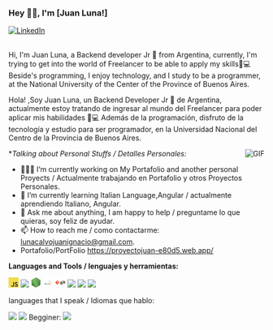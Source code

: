 ### Hey 👋🏽, I'm [Juan Luna!]

 <a href="https://www.linkedin.com/in/juan-ignacio-luna-calvo-0aa138207/">
        <img src="https://cdn-icons-png.flaticon.com/512/174/174857.png" alt="LinkedIn" width="21px">
 </a>


<br />
<br />

Hi, I'm Juan Luna, a Backend developer Jr 🚀 from Argentina, currently, I'm trying to get into the world of Freelancer to be able to apply my skills🏽‍💻 Beside's programming, I enjoy technology, and I study to be a programmer, at the National University of the Center of the Province of Buenos Aires.

Hola! ,Soy Juan Luna, un Backend Developer Jr 🚀 de Argentina, actualmente estoy tratando de ingresar al mundo del Freelancer para poder aplicar mis habilidades 🏽‍💻 Además de la programación, disfruto de la tecnología y estudio para ser programador, en la Universidad Nacional del Centro de la Provincia de Buenos Aires.

  <img align="right" alt="GIF" src="https://media.giphy.com/media/836HiJc7pgzy8iNXCn/giphy.gif" />
  
**Talking about Personal Stuffs / Detalles Personales:*

- 👨🏽‍💻 I’m currently working on My Portafolio and another personal Proyects / Actualmente trabajando en Portafolio y otros Proyectos Personales.
- 🌱 I’m currently learning  Italian Language,Angular / actualmente aprendiendo Italiano, Angular.
- 💬 Ask me about anything, I am happy to help / preguntame lo que quieras,  soy feliz de ayudar.
- 📫 How to reach me / como contactarme: lunacalvojuanignacio@gmail.com.
- Portafolio/PortFolio https://proyectojuan-e80d5.web.app/

**Languages and Tools / lenguajes y herramientas:**  

<code><img height="20" src="https://raw.githubusercontent.com/github/explore/80688e429a7d4ef2fca1e82350fe8e3517d3494d/topics/javascript/javascript.png"></code>
<code><img height="20" src="https://cdn2.iconfinder.com/data/icons/designer-skills/128/angular-512.png"></code>
<code><img height="20" src="https://raw.githubusercontent.com/github/explore/80688e429a7d4ef2fca1e82350fe8e3517d3494d/topics/nodejs/nodejs.png"></code>
<code><img height="20" src="https://raw.githubusercontent.com/github/explore/80688e429a7d4ef2fca1e82350fe8e3517d3494d/topics/mysql/mysql.png"></code>
<code><img height="20" src="https://raw.githubusercontent.com/github/explore/80688e429a7d4ef2fca1e82350fe8e3517d3494d/topics/git/git.png"></code>
<code><img height="20" src="https://cdn-icons-png.flaticon.com/512/226/226777.png"></code>
<code><img height="20" src="https://cdn-icons-png.flaticon.com/512/5968/5968672.png"></code>
<code><img height="20" src="https://cdn-icons-png.flaticon.com/512/5968/5968332.png"></code>

languages that I speak / Idiomas que hablo:

<code><img height="20" src="https://upload.wikimedia.org/wikipedia/commons/thumb/4/48/Argentina_flag_icon.svg/1200px-Argentina_flag_icon.svg.png"></code>
<code><img height="20" src="https://cdn-icons-png.flaticon.com/512/323/323310.png"></code>
Begginer:
<code><img height="20" src="https://cdn1.iconfinder.com/data/icons/european-country-flags/83/italy-512.png"></code>







